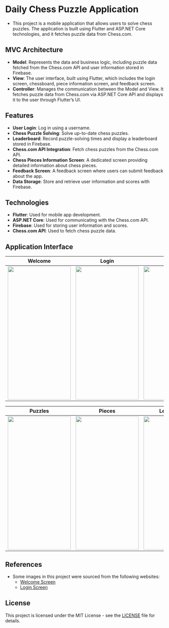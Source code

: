 # Daily Chess Puzzle Application

- This project is a mobile application that allows users to solve chess puzzles. The application is built using Flutter and ASP.NET Core technologies, and it fetches puzzle data from Chess.com.

## MVC Architecture

- **Model**: Represents the data and business logic, including puzzle data fetched from the Chess.com API and user information stored in Firebase.
- **View**: The user interface, built using Flutter, which includes the login screen, chessboard, piece information screen, and feedback screen.
- **Controller**: Manages the communication between the Model and View. It fetches puzzle data from Chess.com via ASP.NET Core API and displays it to the user through Flutter’s UI.

## Features

- **User Login**: Log in using a username.
- **Chess Puzzle Solving**: Solve up-to-date chess puzzles.
- **Leaderboard**: Record puzzle-solving times and display a leaderboard stored in Firebase.
- **Chess.com API Integration**: Fetch chess puzzles from the Chess.com API.
- **Chess Pieces Information Screen**: A dedicated screen providing detailed information about chess pieces.
- **Feedback Screen**: A feedback screen where users can submit feedback about the app.
- **Data Storage**: Store and retrieve user information and scores with Firebase.

## Technologies

- **Flutter**: Used for mobile app development.
- **ASP.NET Core**: Used for communicating with the Chess.com API.
- **Firebase**: Used for storing user information and scores.
- **Chess.com API**: Used to fetch chess puzzle data.

## Application Interface

| Welcome | Login | Signup |
| ------- | ----- | ------ |
| <img src="https://github.com/user-attachments/assets/6801f58f-5b5d-4976-bc7e-e319bcc18687" width="200" height="422"> | <img src="https://github.com/user-attachments/assets/4a90d371-4b11-4e5a-8dc0-72d4113b16cf" width="200" height="422"> | <img src="https://github.com/user-attachments/assets/d02381e5-b635-42ec-9382-36ccf3b20580" width="200" height="422"> |

| Puzzles | Pieces | Leaderboard | Feedback |
| ------- | ------ | ---------- | -------- |
| <img src="https://github.com/user-attachments/assets/8728090f-76c1-4e5d-b944-70bab6d9de86" width="200" height="422"> | <img src="https://github.com/user-attachments/assets/e375f860-744f-4f81-9cbf-4b5fd668a1f3" width="200" height="422"> | <img src="https://github.com/user-attachments/assets/90e32240-dd7b-4d65-9b42-2c7443bd0e2f" width="200" height="422"> | <img src="https://github.com/user-attachments/assets/e001a85a-bd9b-4011-9be4-b168d44d9cad" width="200" height="422"> |


## References

- Some images in this project were sourced from the following websites:
  - [Welcome Screen](https://tr.pinterest.com/pin/15551561208316266/)
  - [Login Screen](https://tr.pinterest.com/pin/753156737705722146/)

## License

This project is licensed under the MIT License - see the [LICENSE](LICENSE) file for details.

